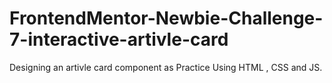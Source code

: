 # FrontendMentor-Newbie-Challenge-7-interactive-artivle-card
Designing an artivle card component as Practice Using HTML , CSS and JS.
